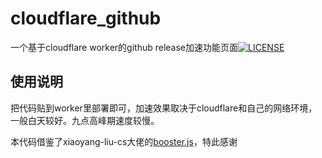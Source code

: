 # cloudflare_github
一个基于cloudflare worker的github release加速功能页面[![LICENSE](https://img.shields.io/badge/license-Anti%20996-blue.svg?style=flat-square)](https://github.com/996icu/996.ICU/blob/master/LICENSE)

## 使用说明

把代码贴到worker里部署即可，加速效果取决于cloudflare和自己的网络环境，一般白天较好。九点高峰期速度较慢。

本代码借鉴了xiaoyang-liu-cs大佬的[booster.js](https://github.com/xiaoyang-liu-cs/booster.js)，特此感谢
